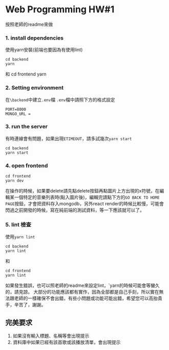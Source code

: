 # Web Programming HW#1
按照老師的readme來做
### 1. install dependencies
使用yarn安裝(前端也要因為有使用lint)

    cd backend
    yarn
和
    cd frontend
    yarn

### 2. Setting environment
在`\backend`中建立`.env`檔
`.env`檔中請照下方的格式設定

    PORT=8000
    MONGO_URL = 
### 3. run the server
有時連線會有問題，如果出現`ETIMEOUT`，請多試幾次`yarn start`

    cd backend
    yarn start
### 4. open frontend

    cd frontend
    yarn dev

在操作的時候，如果要delete請先點delete按鈕再點圖片上方出現的x符號，在編輯某一個特定的音樂列表時(點入圖片後)，編輯完請點下方的`GO BACK TO HOME PAGE`按鈕，才會把資料存入mongodb，另外react render的時候比較慢，可能會閃過之前開發的時候，寫在純前端的測試資料，等一下應該就可以了。
### 5. lint 檢查
使用`yarn lint`

    cd backend
    yarn lint
和

    cd frontend
    yarn lint

如果發生錯誤，也可以照老師的readme來設定lint，`yarn的時候可能會等蠻久的，請見諒。
大部分的功能應該都有實作，因為全部都是自己手刻，所以實在無法跟老師的一樣確保不會出錯，有些小問題或功能可能出錯，希望您可以高抬貴手，辛苦了，謝謝。
## 完美要求
1. 如果沒有輸入標題、名稱等會出現提示
2. 資料庫中如果已經有該首歌或該播放清單，會出現提示
